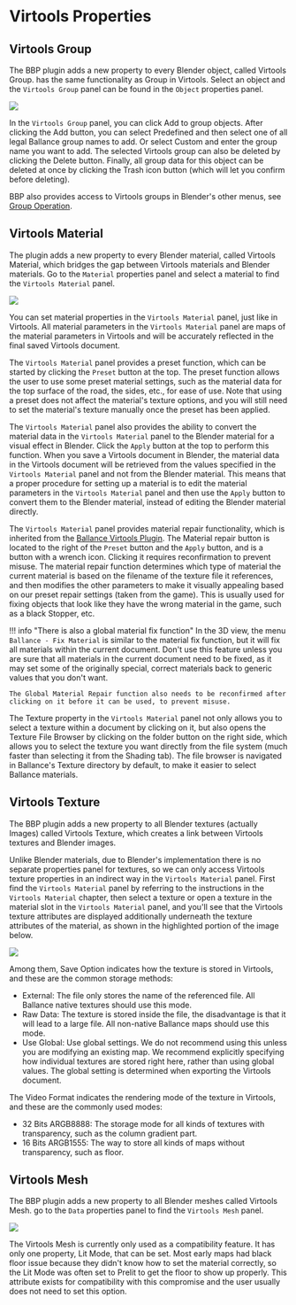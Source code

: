 # Virtools Properties

## Virtools Group

The BBP plugin adds a new property to every Blender object, called Virtools Group. has the same functionality as Group in Virtools. Select an object and the `Virtools Group` panel can be found in the `Object` properties panel.

![](../imgs/virtools-group.png)

In the `Virtools Group` panel, you can click Add to group objects. After clicking the Add button, you can select Predefined and then select one of all legal Ballance group names to add. Or select Custom and enter the group name you want to add. The selected Virtools group can also be deleted by clicking the Delete button. Finally, all group data for this object can be deleted at once by clicking the Trash icon button (which will let you confirm before deleting).

BBP also provides access to Virtools groups in Blender's other menus, see [Group Operation](./group-operations.md).

## Virtools Material

The plugin adds a new property to every Blender material, called Virtools Material, which bridges the gap between Virtools materials and Blender materials. Go to the `Material` properties panel and select a material to find the `Virtools Material` panel.

![](../imgs/virtools-material.png)

You can set material properties in the `Virtools Material` panel, just like in Virtools. All material parameters in the `Virtools Material` panel are maps of the material parameters in Virtools and will be accurately reflected in the final saved Virtools document.

The `Virtools Material` panel provides a preset function, which can be started by clicking the `Preset` button at the top. The preset function allows the user to use some preset material settings, such as the material data for the top surface of the road, the sides, etc., for ease of use. Note that using a preset does not affect the material's texture options, and you will still need to set the material's texture manually once the preset has been applied.

The `Virtools Material` panel also provides the ability to convert the material data in the `Virtools Material` panel to the Blender material for a visual effect in Blender. Click the `Apply` button at the top to perform this function. When you save a Virtools document in Blender, the material data in the Virtools document will be retrieved from the values specified in the `Virtools Material` panel and not from the Blender material. This means that a proper procedure for setting up a material is to edit the material parameters in the `Virtools Material` panel and then use the `Apply` button to convert them to the Blender material, instead of editing the Blender material directly.

The `Virtools Material` panel provides material repair functionality, which is inherited from the [Ballance Virtools Plugin](https://github.com/yyc12345/BallanceVirtoolsHelper). The Material repair button is located to the right of the `Preset` button and the `Apply` button, and is a button with a wrench icon. Clicking it requires reconfirmation to prevent misuse. The material repair function determines which type of material the current material is based on the filename of the texture file it references, and then modifies the other parameters to make it visually appealing based on our preset repair settings (taken from the game). This is usually used for fixing objects that look like they have the wrong material in the game, such as a black Stopper, etc.

!!! info "There is also a global material fix function"
    In the 3D view, the menu `Ballance - Fix Material` is similar to the material fix function, but it will fix all materials within the current document. Don't use this feature unless you are sure that all materials in the current document need to be fixed, as it may set some of the originally special, correct materials back to generic values that you don't want.

    The Global Material Repair function also needs to be reconfirmed after clicking on it before it can be used, to prevent misuse.

The Texture property in the `Virtools Material` panel not only allows you to select a texture within a document by clicking on it, but also opens the Texture File Browser by clicking on the folder button on the right side, which allows you to select the texture you want directly from the file system (much faster than selecting it from the Shading tab). The file browser is navigated in Ballance's Texture directory by default, to make it easier to select Ballance materials.

## Virtools Texture

The BBP plugin adds a new property to all Blender textures (actually Images) called Virtools Texture, which creates a link between Virtools textures and Blender images.

Unlike Blender materials, due to Blender's implementation there is no separate properties panel for textures, so we can only access Virtools texture properties in an indirect way in the `Virtools Material` panel. First find the `Virtools Material` panel by referring to the instructions in the `Virtools Material` chapter, then select a texture or open a texture in the material slot in the `Virtools Material` panel, and you'll see that the Virtools texture attributes are displayed additionally underneath the texture attributes of the material, as shown in the highlighted portion of the image below.

![](../imgs/virtools-texture.png)

Among them, Save Option indicates how the texture is stored in Virtools, and these are the common storage methods:

* External: The file only stores the name of the referenced file. All Ballance native textures should use this mode.
* Raw Data: The texture is stored inside the file, the disadvantage is that it will lead to a large file. All non-native Ballance maps should use this mode.
* Use Global: Use global settings. We do not recommend using this unless you are modifying an existing map. We recommend explicitly specifying how individual textures are stored right here, rather than using global values. The global setting is determined when exporting the Virtools document.

The Video Format indicates the rendering mode of the texture in Virtools, and these are the commonly used modes:

* 32 Bits ARGB8888: The storage mode for all kinds of textures with transparency, such as the column gradient part.
* 16 Bits ARGB1555: The way to store all kinds of maps without transparency, such as floor.

## Virtools Mesh

The BBP plugin adds a new property to all Blender meshes called Virtools Mesh. go to the `Data` properties panel to find the `Virtools Mesh` panel.

![](../imgs/virtools-mesh.png)

The Virtools Mesh is currently only used as a compatibility feature. It has only one property, Lit Mode, that can be set. Most early maps had black floor issue because they didn't know how to set the material correctly, so the Lit Mode was often set to Prelit to get the floor to show up properly. This attribute exists for compatibility with this compromise and the user usually does not need to set this option.